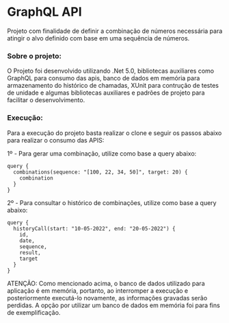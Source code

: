 # GraphQL API
Projeto com finalidade de definir a combinação de números necessária para atingir o alvo definido com base em uma sequência de números.

### Sobre o projeto:
O Projeto foi desenvolvido utilizando .Net 5.0, bibliotecas auxiliares como GraphQL para consumo das apis, banco de dados em memória para armazenamento do histórico de chamadas, XUnit para contrução de testes de unidade e algumas bibliotecas auxiliares e padrões de projeto para facilitar o desenvolvimento.

### Execução: 

Para a execução do projeto basta realizar o clone e seguir os passos abaixo para realizar o consumo das APIS:

1º - Para gerar uma combinação, utilize como base a query abaixo:

```
query {
  combinations(sequence: "[100, 22, 34, 50]", target: 20) {
    combination
  }
}
```

2º - Para consultar o histórico de combinações, utilize como base a query abaixo:

```
query {
  historyCall(start: "10-05-2022", end: "20-05-2022") {
    id,
    date,
    sequence,
    result,
    target
  }
}
```

ATENÇÃO: Como mencionado acima, o banco de dados utilizado para aplicação é em memória, portanto, ao interromper a execução e posteriormente executá-lo novamente, as informações gravadas serão perdidas. A opção por utilizar um banco de dados em memória foi para fins de exemplificação.